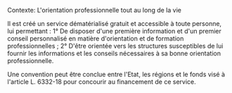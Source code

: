 Contexte: L'orientation professionnelle tout au long de la vie

Il est créé un service dématérialisé gratuit et accessible à toute personne, lui permettant : 1° De disposer d'une première information et d'un premier conseil personnalisé en matière d'orientation et de formation professionnelles ; 2° D'être orientée vers les structures susceptibles de lui fournir les informations et les conseils nécessaires à sa bonne orientation professionnelle.

Une convention peut être conclue entre l'Etat, les régions et le fonds visé à l'article L. 6332-18 pour concourir au financement de ce service.